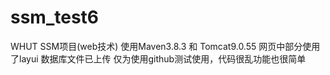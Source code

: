 # ssm_test6
WHUT SSM项目(web技术)
使用Maven3.8.3 和 Tomcat9.0.55
网页中部分使用了layui
数据库文件已上传
仅为使用github测试使用，代码很乱功能也很简单
